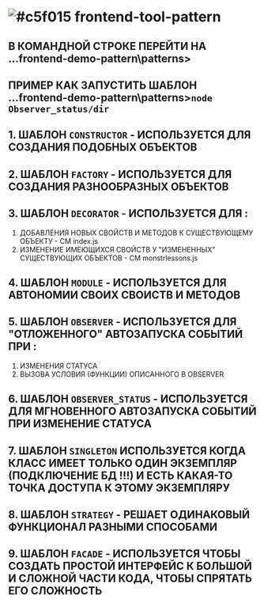 # ![#c5f015](https://placehold.it/15/c5f015/000000?text='') frontend-tool-pattern

## В КОМАНДНОЙ СТРОКЕ ПЕРЕЙТИ НА ...frontend-demo-pattern\patterns>
## ПРИМЕР КАК ЗАПУСТИТЬ ШАБЛОН ...frontend-demo-pattern\patterns>`node Observer_status/dir` 
## 1. ШАБЛОН `CONSTRUCTOR` - ИСПОЛЬЗУЕТСЯ ДЛЯ СОЗДАНИЯ ПОДОБНЫХ ОБЪЕКТОВ
## 2. ШАБЛОН `FACTORY` - ИСПОЛЬЗУЕТСЯ ДЛЯ СОЗДАНИЯ РАЗНООБРАЗНЫХ ОБЪЕКТОВ
## 3. ШАБЛОН `DECORATOR` - ИСПОЛЬЗУЕТСЯ ДЛЯ :
1. ДОБАВЛЕНИЯ НОВЫХ СВОЙСТВ И МЕТОДОВ К СУЩЕСТВУЮЩЕМУ ОБЪЕКТУ - СМ index.js
2. ИЗМЕНЕНИЕ ИМЕЮЩИХСЯ СВОЙСТВ У "ИЗМЕНЕННЫХ" СУЩЕСТВУЮЩИХ ОБЪЕКТОВ - СМ monstrlessons.js

## 4. ШАБЛОН `MODULE` - ИСПОЛЬЗУЕТСЯ ДЛЯ АВТОНОМИИ СВОИХ СВОИСТВ И МЕТОДОВ
## 5. ШАБЛОН `OBSERVER` - ИСПОЛЬЗУЕТСЯ ДЛЯ "ОТЛОЖЕННОГО" АВТОЗАПУСКА СОБЫТИЙ ПРИ :
1. ИЗМЕНЕНИЯ СТАТУСА
2. ВЫЗОВА УСЛОВИЯ (ФУНКЦИИ) ОПИСАННОГО В OBSERVER

## 6. ШАБЛОН `OBSERVER_STATUS` - ИСПОЛЬЗУЕТСЯ ДЛЯ МГНОВЕННОГО АВТОЗАПУСКА СОБЫТИЙ ПРИ ИЗМЕНЕНИЕ СТАТУСА
## 7. ШАБЛОН `SINGLETON` ИСПОЛЬЗУЕТСЯ КОГДА КЛАСС ИМЕЕТ ТОЛЬКО ОДИН ЭКЗЕМПЛЯР (ПОДКЛЮЧЕНИЕ БД !!!) И ЕСТЬ КАКАЯ-ТО ТОЧКА ДОСТУПА К ЭТОМУ ЭКЗЕМПЛЯРУ
## 8. ШАБЛОН `STRATEGY` - РЕШАЕТ ОДИНАКОВЫЙ ФУНКЦИОНАЛ РАЗНЫМИ СПОСОБАМИ 
## 9. ШАБЛОН `FACADE` - ИСПОЛЬЗУЕТСЯ ЧТОБЫ СОЗДАТЬ ПРОСТОЙ ИНТЕРФЕЙС К БОЛЬШОЙ И СЛОЖНОЙ ЧАСТИ КОДА, ЧТОБЫ СПРЯТАТЬ ЕГО СЛОЖНОСТЬ 